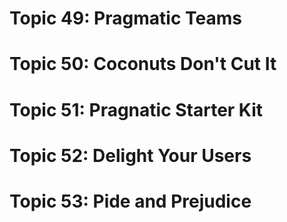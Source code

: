# Topic 49: Pragmatic Teams

# Topic 50: Coconuts Don't Cut It

# Topic 51: Pragnatic Starter Kit

# Topic 52: Delight Your Users

# Topic 53: Pide and Prejudice